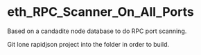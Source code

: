 # eth_RPC_Scanner_On_All_Ports
Based on a candadite node database to do RPC port scanning.

Git lone rapidjson project into the folder in order to build.
